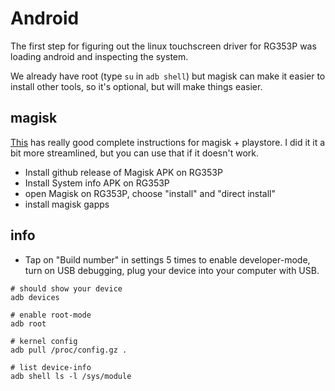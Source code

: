 # Android

The first step for figuring out the linux touchscreen driver for RG353P was loading android and inspecting the system.

We already have root (type `su` in `adb shell`) but magisk can make it easier to install other tools, so it's optional, but will make things easier.

## magisk

[This](https://www.youtube.com/watch?v=84LG5eBunyw) has really good complete instructions for magisk + playstore. I did it it a bit more streamlined, but you can use that if it doesn't work.

- Install github release of Magisk APK on RG353P
- Install System info APK on RG353P
- open Magisk on RG353P, choose "install" and "direct install"
- install magisk gapps


## info

- Tap on "Build number" in settings 5 times to enable developer-mode, turn on USB debugging, plug your device into your computer with USB.

```
# should show your device
adb devices

# enable root-mode
adb root

# kernel config
adb pull /proc/config.gz .

# list device-info
adb shell ls -l /sys/module
```
